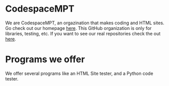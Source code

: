 # CodespaceMPT

We are CodespaceMPT, an orgazination that makes coding and HTML sites. Go check out our homepage [here](https://codespacempt.gitlab.io). This GitHub organization is only 
for libraries, testing, etc. If you want to see our real repositories check the out [here](https://gitlab.com/codespacempt). 

# Programs we offer

We offer several programs like an HTML Site tester, and a Python code tester.
